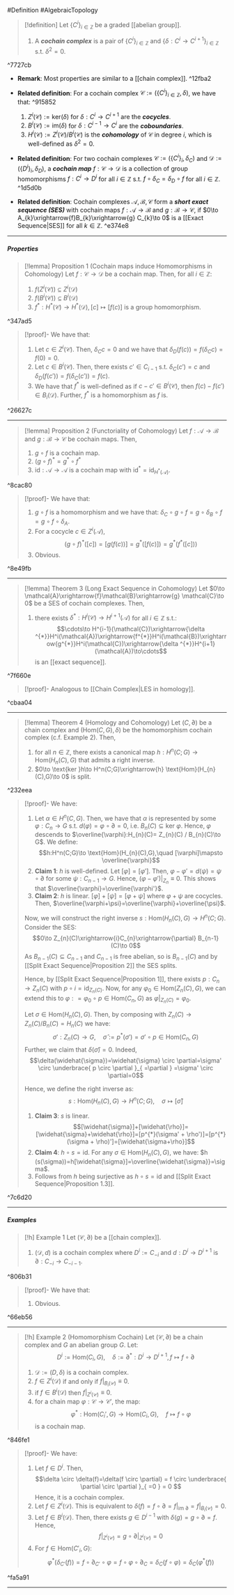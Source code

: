 #Definition #AlgebraicTopology 

> [!definition]
> Let $\{ C^i \}_{i\in \mathbb{Z}}$ be a graded [[abelian group]].
> 1. A ***cochain complex*** is a pair of $\{ C^i \}_{i\in \mathbb{Z}}$ and $\{ \delta:C^i\to C^{i+1} \}_{i\in \mathbb{Z}}$ s.t. $\delta^{2}=0$.

^7727cb

- **Remark**: Most properties are similar to a [[chain complex]]. ^12fba2
- **Related definition**: For a cochain complex $\mathcal{C}:=(\{ C^i\}_{i\in \mathbb{Z}},\delta)$, we have that: ^915852
	1. $Z^i(\mathcal{C}):=\text{ker}(\delta)$ for $\delta:C^i\to C^{i+1}$ are the ***cocycles***.
	2. $B^i(\mathcal{C}):=\text{im}(\delta)$ for $\delta:C^{i-1}\to C^i$ are the ***coboundaries***.
	3. $H^i(\mathcal{C}):=Z^i(\mathcal{C}) / B^i(\mathcal{C})$ is the ***cohomology*** of $\mathcal{C}$ in degree $i$, which is well-defined as $\delta^{2}=0$. 
- **Related definition**: For two cochain complexes $\mathcal{C}:=(\{ C^i \}_{i},\delta_{C})$ and $\mathcal{D}:=(\{ D^i \}_{i},\delta_{D})$, a ***cochain map*** $f:\mathcal{C}\to \mathcal{D}$ is a collection of group homomorphisms $f:C^i\to D^i$ for all $i\in \mathbb{Z}$ s.t. $f \circ \delta_{C}=\delta_{D} \circ f$ for all $i\in\mathbb{Z}$. 
 ^1d5d0b

- **Related definition**: Cochain complexes $\mathcal{A},\mathcal{B},\mathcal{C}$ form a ***short exact sequence (SES)*** with cochain maps $f:\mathcal{A}\to \mathcal{B}$ and $g:\mathcal{B}\to \mathcal{C}$, if $0\to A_{k}\xrightarrow{f}B_{k}\xrightarrow{g} C_{k}\to 0$ is a [[Exact Sequence|SES]] for all $k\in \mathbb{Z}$. ^e374e8
---

##### Properties
> [!lemma] Proposition 1 (Cochain maps induce Homomorphisms in Cohomology)
> Let $f:\mathcal{C}\to \mathcal{D}$ be a cochain map. Then, for all $i\in \mathbb{Z}$:
> 1. $f(Z^i(\mathcal{C}))\subseteq Z^i(\mathcal{D})$
> 2. $f(B^i(\mathcal{C}))\subseteq B^i(\mathcal{D})$
> 3. $f^{*}:H^{*}(\mathcal{C})\to H^{*}(\mathcal{D}),[c]\mapsto[f(c)]$ is a group homomorphism.

^347ad5

> [!proof]-
> We have that:
> 1. Let $c\in Z^i(\mathcal{C})$. Then, $\delta_{C} c=0$ and we have that $\delta_{D}(f(c))=f(\delta_{C}c)=f(0)=0$.
> 2. Let $c\in B^i(\mathcal{C})$. Then, there exists $c'\in C_{i-1}$ s.t. $\delta_{C}(c')=c$ and  $\delta_{D}(f(c'))=f(\delta_{C}(c'))=f(c)$.
> 3. We have that $f^{*}$ is well-defined as if $c-c'\in B^i(\mathcal{C})$, then $f(c)-f(c')\in B_{i}(\mathcal{D})$. Further, $f^{*}$ is a homomorphism as $f$ is. 

^26627c

---
> [!lemma] Proposition 2 (Functoriality of Cohomology)
> Let $f:\mathcal{A}\to \mathcal{B}$ and $g:\mathcal{B}\to \mathcal{C}$ be cochain maps. Then, 
> 1. $g \circ f$ is a cochain map.
> 2. $(g\circ f)^{*}=g^{*}\circ f^{*}$
> 3. $\text{id}:\mathcal{A}\to \mathcal{A}$ is a cochain map with $\text{id}^{*}=\text{id}_{H^{*}(\mathcal{A})}$.

^8cac80

> [!proof]-
> We have that:
> 1. $g\circ f$ is a homomorphism and we have that: $\delta_{C} \circ  g \circ  f=g \circ  \delta_{B} \circ  f=g \circ  f  \circ  \delta_{A}$.
> 2. For a cocycle $c\in Z^i(\mathcal{A})$, $$(g\circ f)^{*}([c])=[g(f(c))]=g^{*}([f(c)])=g^{*}(f^{*}([c]))$$
> 3. Obvious. 

^8e49fb

---
> [!lemma] Theorem 3 (Long Exact Sequence in Cohomology)
> Let $0\to \mathcal{A}\xrightarrow{f}\mathcal{B}\xrightarrow{g} \mathcal{C}\to 0$ be a SES of cochain complexes. Then, 
> 1. there exists $\delta ^{*}:H^i(\mathcal{C})\to H^{i+1}(\mathcal{A})$ for all $i\in \mathbb{Z}$ s.t.:
> $$\cdots\to H^{i-1}(\mathcal{C})\xrightarrow{\delta ^{*}}H^i(\mathcal{A})\xrightarrow{f^{*}}H^i(\mathcal{B})\xrightarrow{g^{*}}H^i(\mathcal{C})\xrightarrow{\delta ^{*}}H^{i+1}(\mathcal{A})\to\cdots$$is an [[exact sequence]].

^7f660e

> [!proof]-
> Analogous to [[Chain Complex|LES in homology]].

^cbaa04

---
> [!lemma] Theorem 4 (Homology and Cohomology)
> Let $(C,\partial)$ be a chain complex and $(\text{Hom}(C,G), \delta)$ be the homomorphism cochain complex (c.f. Example 2). Then, 
> 1. for all $n\in \mathbb{Z}$, there exists a canonical map $h:H^n(C;G)\to \text{Hom}(H_{n}(C),G)$ that admits a right inverse.
> 2. $0\to \text{ker }h\to H^n(C;G)\xrightarrow{h} \text{Hom}(H_{n}(C),G)\to 0$ is split.

^232eea

> [!proof]-
> We have:
>  1. Let $\alpha\in H^n(C,G)$. Then, we have that $\alpha$ is represented by some $\varphi: C_{n}\to G$ s.t. $d(\varphi)=\varphi \circ \partial=0$, i.e. $B_{n}(C)\subseteq \text{ker }\varphi$.  Hence, $\varphi$ descends to $\overline{\varphi}:H_{n}(C)= Z_{n}(C) / B_{n}(C)\to G$. We define: $$h:H^n(C;G)\to \text{Hom}(H_{n}(C),G),\quad [\varphi]\mapsto \overline{\varphi}$$
> 	1. **Claim 1**: $h$ is well-defined. 
>    Let $[\varphi]=[\varphi']$. Then, $\varphi-\varphi'=d(\psi)=\psi \circ \partial$ for some $\psi: C_{n-1}\to G$. Hence, $(\varphi-\varphi')|_{Z_{n}}\equiv 0$. This shows that $\overline{\varphi}=\overline{\varphi'}$. 
> 	2. **Claim 2**: $h$ is linear.
>    $[\varphi]+[\psi]=[\varphi+\psi]$ where $\varphi+\psi$ are cocycles. Then, $\overline{\varphi+\psi}=\overline{\varphi}+\overline{\psi}$. 
>  
> 	 Now, we will construct the right inverse $s:\text{Hom}(H_{n}(C),G)\to H^n(C;G)$. Consider the SES: $$0\to Z_{n}(C)\xrightarrow{i}C_{n}\xrightarrow{\partial} B_{n-1}(C)\to 0$$As $B_{n-1}(C)\subseteq C_{n-1}$ and $C_{n-1}$ is free abelian, so is $B_{n-1}(C)$ and by [[Split Exact Sequence|Proposition 2]] the SES splits. 
>  
> 	 Hence, by [[Split Exact Sequence|Proposition 1]], there exists $p:C_{n}\to Z_{n}(C)$ with $p \circ i=\text{id}_{Z_{n}(C)}$. Now, for any $\varphi_{0}\in \text{Hom}(Z_{n}(C),G)$, we can extend this to $\varphi: = \varphi_{0} \circ p\in \text{Hom}(C_{n},G)$ as $\varphi|_{Z_{n}(C)}=\varphi_{0}$. 
>  
> 	 Let $\sigma\in \text{Hom}(H_{n}(C),G)$. Then, by composing with $Z_{n}(C)\to Z _n (C) / B_{n}(C)=H_{n}(C)$ we have: $$\sigma':Z_{n}(C)\to G,\quad \widehat{\sigma}:=p^{*}(\sigma')=\sigma' \circ  p\in \text{Hom}(C_{n},G)$$Further, we claim that $\delta(\widehat{\sigma})=0$. Indeed, $$\delta(\widehat{\sigma})=\widehat{\sigma} \circ  \partial=\sigma' \circ \underbrace{ p \circ  \partial }_{ =\partial } =\sigma' \circ  \partial=0$$
>  
> 	 Hence, we define the right inverse as: $$s:\text{Hom}(H_{n}(C),G)\to H^n(C;G),\quad \sigma\mapsto [\widehat{\sigma}]$$
> 	 1. **Claim 3**: $s$ is linear.
> 	$$[\widehat{\sigma}]+[\widehat{\rho}]=[\widehat{\sigma}+\widehat{\rho}]=[p^{*}(\sigma' + \rho')]=[p^{*}(\sigma + \rho)']=[\widehat{\sigma+\rho}]$$
> 	1. **Claim 4**: $h \circ s=\text{id}$. 
>    For any $\sigma\in \text{Hom}(H_{n}(C),G)$, we have: $h (s(\sigma))=h[\widehat{\sigma}]=\overline{\widehat{\sigma}}=\sigma$.
> 1. Follows from $h$ being surjective as $h \circ s = \text{id}$ and [[Split Exact Sequence|Proposition 1.3]]. 

^7c6d20

  

---
##### Examples
> [!h] Example 1 
> Let $(\mathcal{C},\partial)$ be a [[chain complex]].
> 1. $(\mathcal{D},d)$ is a cochain complex where $D^i:=C_{-i}$ and $d:D^i\to D^{i+1}$ is $\partial:C_{-i}\to C_{-i-1}$. 

^806b31

> [!proof]-
> We have that: 
> 1. Obvious.

^66eb56


---
> [!h] Example 2 (Homomorphism Cochain)
>  Let $(\mathcal{C},\partial)$ be a chain complex and $G$ an abelian group $G$. Let:
>   $$D^i:= \text{Hom}(C_{i},G),\quad \delta:=\partial ^{*}:D^i\to D^{i+1},f\mapsto f \circ  \partial$$
>   1. $\mathcal{D}:=(D,\delta)$ is a cochain complex.
>   2. $f\in Z^i(\mathcal{D})$ if and only if $f|_{B_{i}(\mathcal{C})}\equiv 0$.
>   3. if $f\in B^i(\mathcal{D})$ then $f|_{Z^i(\mathcal{C})}\equiv 0$.
>   4. for a chain map $\varphi:\mathcal{C}\to \mathcal{C'}$, the map: $$\varphi ^{*}:\text{Hom}(C_{i}',G)\to \text{Hom}(C_{i},G),\quad f\mapsto f\circ  \varphi$$is a cochain map.

^846fe1

> [!proof]-
> We have:
> 1. Let $f\in D^i$. Then, $$\delta \circ  \delta(f)=\delta(f \circ  \partial) = f \circ  \underbrace{ \partial \circ  \partial }_{ =0 } = 0 $$Hence, it is a cochain complex.
> 2. Let $f\in Z^i(\mathcal{D})$. This is equivalent to $\delta(f) = f \circ \partial= f|_{\text{im }\partial}=f|_{B_{i}(\mathcal{C})}= 0$. 
> 3. Let $f\in B^i(\mathcal{D})$. Then, there exists $g\in D^{i-1}$ with $\delta(g)=g \circ \partial =f$. Hence, $$f|_{Z^i(\mathcal{C})}=g \circ  \partial|_{Z^i(\mathcal{C})}=0$$
> 4. For $f\in \text{Hom}(C'_{i},G)$: $$\varphi ^{*} ( \delta_{C'}(f))=f \circ  \partial_{C'} \circ  \varphi=f \circ  \varphi \circ  \partial_{C}=\delta_{C}(f \circ  \varphi)=\delta_{C}(\varphi ^{*}(f))$$


^fa5a91

---
